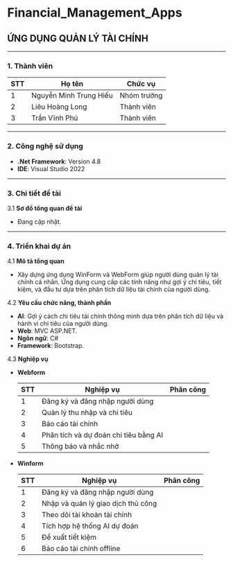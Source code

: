 # Financial_Management_Apps
## ỨNG DỤNG QUẢN LÝ TÀI CHÍNH
***

### 1. Thành viên
   
| STT | Họ tên                  | Chức vụ       |
|-----|-------------------------|---------------|
| 1   | Nguyễn Minh Trung Hiếu  | Nhóm trưởng   |
| 2   | Liêu Hoàng Long         | Thành viên    |
| 3   | Trần Vĩnh Phú           | Thành viên    |
***

### 2. Công nghệ sử dụng

- **.Net Framework**: Version 4.8
- **IDE**: Visual Studio 2022
***

### 3. Chi tiết đề tài

3.1 **Sơ đồ tổng quan đề tài**

   - Đang cập nhật.

***

### 4. Triển khai dự án

4.1 **Mô tả tổng quan**

   - Xây dựng ứng dụng WinForm và WebForm giúp người dùng quản lý tài chính cá nhân. Ứng dụng cung cấp các tính năng như gợi ý chi tiêu, tiết kiệm, và đầu tư dựa trên phân tích dữ liệu tài chính của người dùng.

4.2 **Yêu cầu chức năng, thành phần**

   - **AI**: Gợi ý cách chi tiêu tài chính thông minh dựa trên phân tích dữ liệu và hành vi chi tiêu của người dùng.
   - **Web**: MVC ASP.NET.
   - **Ngôn ngữ**: C#
   - **Framework**: Bootstrap.

4.3 **Nghiệp vụ**

   - **Webform**

     | STT | Nghiệp vụ                                          | Phân công |
     |-----|----------------------------------------------------|-----------|
     | 1   | Đăng ký và đăng nhập người dùng                    |           |
     | 2   | Quản lý thu nhập và chi tiêu                       |           |
     | 3   | Báo cáo tài chính                                  |           |
     | 4   | Phân tích và dự đoán chi tiêu bằng AI              |           |
     | 5   | Thông báo và nhắc nhở                              |           |

   - **Winform**

     | STT | Nghiệp vụ                                          | Phân công |
     |-----|----------------------------------------------------|-----------|
     | 1   | Đăng ký và đăng nhập người dùng                    |           |
     | 2   | Nhập và quản lý giao dịch thủ công                 |           |
     | 3   | Theo dõi tài khoản tài chính                       |           |
     | 4   | Tích hợp hệ thống AI dự đoán                       |           |
     | 5   | Đề xuất tiết kiệm                                  |           |
     | 6   | Báo cáo tài chính offline                          |           |
